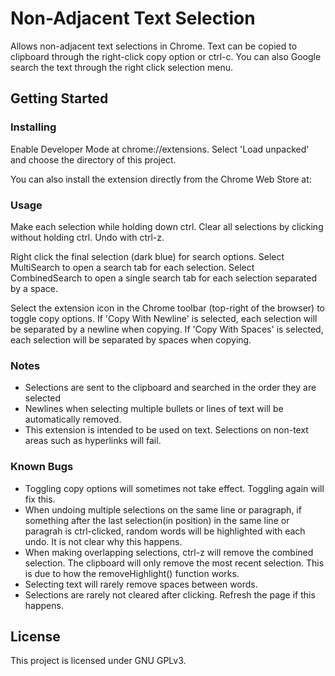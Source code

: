 # Non-Adjacent Text Selection
Allows non-adjacent text selections in Chrome. Text can be copied to clipboard through the right-click copy option or ctrl-c.
You can also Google search the text through the right click selection menu.

## Getting Started

### Installing
Enable Developer Mode at chrome://extensions. Select 'Load unpacked' and choose the directory of this project. 

You can also install the extension directly from the Chrome Web Store at: 

### Usage
Make each selection while holding down ctrl. Clear all selections by clicking without holding ctrl. Undo with ctrl-z.

Right click the final selection (dark blue) for search options.
Select MultiSearch to open a search tab for each selection.
Select CombinedSearch to open a single search tab for each selection separated by a space.

Select the extension icon in the Chrome toolbar (top-right of the browser) to toggle copy options.
If 'Copy With Newline' is selected, each selection will be separated by a newline when copying.
If 'Copy With Spaces' is selected, each selection will be separated by spaces when copying.

### Notes
- Selections are sent to the clipboard and searched in the order they are selected
- Newlines when selecting multiple bullets or lines of text will be automatically removed.
- This extension is intended to be used on text. Selections on non-text areas such as hyperlinks will fail.

### Known Bugs
- Toggling copy options will sometimes not take effect. Toggling again will fix this.
- When undoing multiple selections on the same line or paragraph, if something after the last selection(in position) in the same line or paragrah is ctrl-clicked, random words will be highlighted with each undo. It is not clear why this happens.
- When making overlapping selections, ctrl-z will remove the combined selection. The clipboard will only remove the most recent selection. This is due to how the removeHighlight() function works.
- Selecting text will rarely remove spaces between words.
- Selections are rarely not cleared after clicking. Refresh the page if this happens.

## License
This project is licensed under GNU GPLv3.
